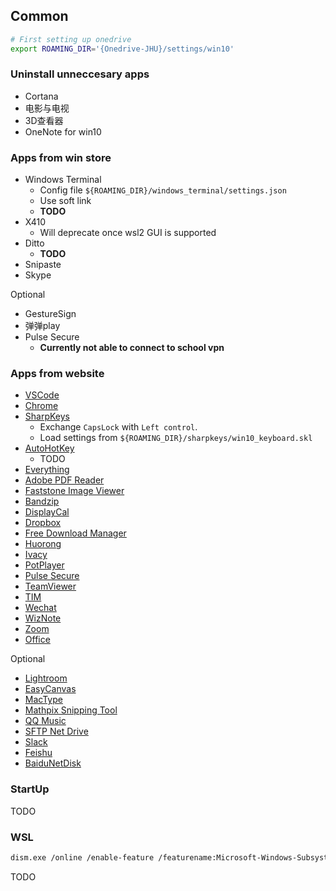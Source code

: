 ## Common

```sh
# First setting up onedrive
export ROAMING_DIR='{Onedrive-JHU}/settings/win10'
```


### Uninstall unneccesary apps

- Cortana
- 电影与电视
- 3D查看器
- OneNote for win10


### Apps from win store

- Windows Terminal
    - Config file `${ROAMING_DIR}/windows_terminal/settings.json`
    - Use soft link
    - **TODO**
- X410
    - Will deprecate once wsl2 GUI is supported
- Ditto
    - **TODO**
- Snipaste
- Skype

Optional
- GestureSign
- 弹弹play
- Pulse Secure
    - **Currently not able to connect to school vpn**


### Apps from website

- [VSCode](TODO)
- [Chrome](TODO)
- [SharpKeys](https://download.cnet.com/SharpKeys/3000-2094_4-75803009.html)
    - Exchange `CapsLock` with `Left control`.
    - Load settings from `${ROAMING_DIR}/sharpkeys/win10_keyboard.skl`
- [AutoHotKey](TODO)
    - TODO
- [Everything](TODO)
- [Adobe PDF Reader](TODO)
- [Faststone Image Viewer](http://www.faststone.org/)
- [Bandzip](https://www.bandisoft.com/bandizip/old/6/)
- [DisplayCal](https://displaycal.net/#download)
- [Dropbox](https://www.dropbox.com/)
- [Free Download Manager](https://www.freedownloadmanager.org/zh/download.htm)
- [Huorong](https://www.huorong.cn/person5.html)
- [Ivacy](TODO)
- [PotPlayer](TODO)
- [Pulse Secure](TODO)
- [TeamViewer](TODO)
- [TIM](TODO)
- [Wechat](TODO)
- [WizNote](TODO)
- [Zoom](TODO)
- [Office](TODO)

Optional
- [Lightroom](https://www.weidown.com/xiazai/5606.html)
- [EasyCanvas](http://www.easynlight.com/)
- [MacType](TODO)
- [Mathpix Snipping Tool](TODO)
- [QQ Music](TODO)
- [SFTP Net Drive](TODO)
- [Slack](TODO)
- [Feishu](TODO)
- [BaiduNetDisk](TODO)

### StartUp

TODO

### WSL

```sh
dism.exe /online /enable-feature /featurename:Microsoft-Windows-Subsystem-Linux /all /norestart
```

TODO
